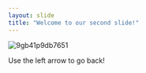 ```yaml
---
layout: slide
title: "Welcome to our second slide!"
---
```

![9gb41p9db7651](https://user-images.githubusercontent.com/92514174/137693367-b61c65b4-c939-4a68-a15d-b5b951f6d0c8.jpg)

Use the left arrow to go back!
